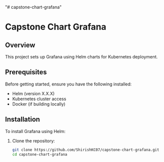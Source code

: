 "# capstone-chart-grafana" 
# Capstone Chart Grafana

## Overview

This project sets up Grafana using Helm charts for Kubernetes deployment.

## Prerequisites

Before getting started, ensure you have the following installed:

- Helm (version X.X.X)
- Kubernetes cluster access
- Docker (if building locally)

## Installation

To install Grafana using Helm:

1. Clone the repository:

   ```bash
   git clone https://github.com/ShirishKC07/capstone-chart-grafana.git
   cd capstone-chart-grafana 
